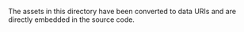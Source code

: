 The assets in this directory have been converted to data URIs and are directly embedded in the source code.